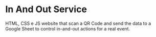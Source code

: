 # In And Out Service
HTML, CSS e JS website that scan a QR Code and send the data to a Google Sheet to control in-and-out actions for a real event.
